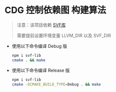 # CDG 控制依赖图 构建算法

> 注意：该项目依赖 [SVF库](https://github.com/SVF-tools/SVF)
> 
> 需要提前设置环境变量 LLVM_DIR 以及 SVF_DIR

- 使用以下命令编译 Debug 版

  ```bash
  npm i svf-lib
  cmake . && make
  ```

- 使用以下命令编译 Release 版

  ```bash
  npm i svf-lib
  cmake -DCMAKE_BUILD_TYPE=Debug . && make
  ```